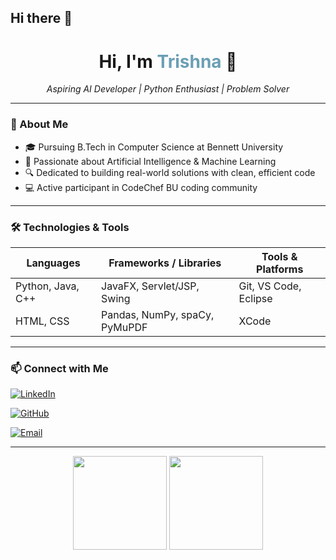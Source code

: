 ## Hi there 👋

<!--
**trishnapaswan/trishnapaswan** is a ✨ _special_ ✨ repository because its `README.md` (this file) appears on your GitHub profile.

Here are some ideas to get you started:

- 🔭 Currently building a smart Resume Parser in Python
- 🌱 Deepening my knowledge in Artificial Intelligence
- 👯 Open to collaborating on innovative AI & data projects
- 🤔 Seeking mentorship on advanced Python techniques
- 💬 Ask me about Python, AI applications, and Java fundamentals
- 📫 Reach me at: [LinkedIn](https://www.linkedin.com/in/trishna-kumari-paswan) | [Email](mailto:trishnapaswan@example.com)
- 😄 Pronouns: She/Her
- ⚡ Fun fact: I enjoy transforming complex problems into elegant code solutions
-->

<h1 align="center">Hi, I'm <span style="color:#6a9fb5;">Trishna</span> 👋</h1>

<p align="center">
  <em>Aspiring AI Developer | Python Enthusiast | Problem Solver</em>
</p>

---

### 🌟 About Me
- 🎓 Pursuing B.Tech in Computer Science at Bennett University  
- 🤖 Passionate about Artificial Intelligence & Machine Learning  
- 🔍 Dedicated to building real-world solutions with clean, efficient code  
- 💻 Active participant in CodeChef BU coding community  

---

### 🛠️ Technologies & Tools
| Languages       | Frameworks / Libraries      | Tools & Platforms          |
|-----------------|----------------------------|---------------------------|
| Python, Java, C++| JavaFX, Servlet/JSP, Swing | Git, VS Code, Eclipse     |
| HTML, CSS       | Pandas, NumPy, spaCy, PyMuPDF | XCode                          |

---

### 📫 Connect with Me  
[![LinkedIn](https://img.shields.io/badge/LinkedIn-0A66C2?style=for-the-badge&logo=linkedin&logoColor=white)](https://www.linkedin.com/in/trishna-paswan-b18b1b315)  

[![GitHub](https://img.shields.io/badge/GitHub-181717?style=for-the-badge&logo=github&logoColor=white)](https://github.com/Trishna-probot)  

[![Email](https://img.shields.io/badge/Email-D14836?style=for-the-badge&logo=gmail&logoColor=white)](mailto:trishnaapaswan@gmail.com)  

---

<p align="center">
  <img src="https://github-readme-stats.vercel.app/api?username=Trishna-probot&show_icons=true&theme=radical&hide_title=true" height="150" />
  <img src="https://github-readme-stats.vercel.app/api/top-langs/?username=Trishna-probot&layout=compact&theme=radical" height="150" />
</p>


